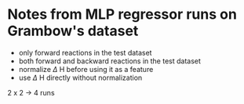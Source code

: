 # Notes from MLP regressor runs on Grambow's dataset

- only forward reactions in the test dataset
- both forward and backward reactions in the test dataset
- normalize $\Delta$ H before using it as a feature
- use $\Delta$ H directly without normalization

2 x 2 -> 4 runs
